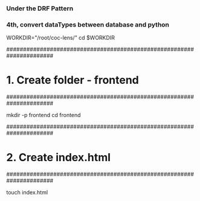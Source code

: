 ### Under the DRF Pattern
### 4th, convert dataTypes between database and python

WORKDIR="/root/coc-lens/"
cd $WORKDIR


######################################################################
# 1. Create folder - frontend
######################################################################

mkdir -p frontend
cd frontend


######################################################################
# 2. Create index.html
######################################################################

touch index.html